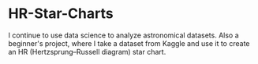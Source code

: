 # HR-Star-Charts
I continue to use data science to analyze astronomical datasets. Also a beginner's project, where I take a dataset from Kaggle and use it to create an HR (Hertzsprung–Russell diagram) star chart.
